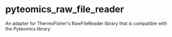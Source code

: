 # pyteomics_raw_file_reader
An adapter for ThermoFisher's RawFileReader library that is compatible with the Pyteomics library
